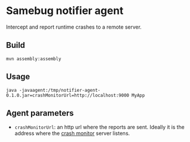 # Samebug notifier agent

Intercept and report runtime crashes to a remote server.

## Build

```
mvn assembly:assembly
```

## Usage


```
java -javaagent:/tmp/notifier-agent-0.1.0.jar=crashMonitorUrl=http://localhost:9000 MyApp
```

## Agent parameters

- `crashMonitorUrl`: an http url where the reports are sent. Ideally it is the address where the
[crash monitor](https://github.com/samebug/samebug-crash-monitor) server listens.
